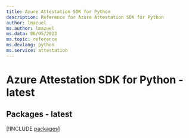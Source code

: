 ```yaml
---
title: Azure Attestation SDK for Python
description: Reference for Azure Attestation SDK for Python
author: lmazuel
ms.author: lmazuel
ms.data: 06/05/2023
ms.topic: reference
ms.devlang: python
ms.service: attestation
---
```

# Azure Attestation SDK for Python - latest
## Packages - latest
[!INCLUDE [packages](attestation-index.md)]